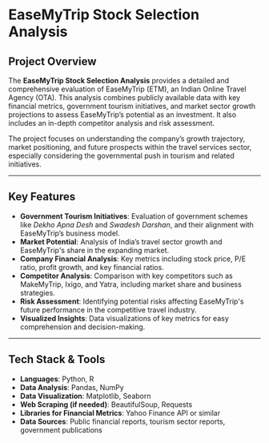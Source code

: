# EaseMyTrip Stock Selection Analysis

## Project Overview

The **EaseMyTrip Stock Selection Analysis** provides a detailed and comprehensive evaluation of EaseMyTrip (ETM), an Indian Online Travel Agency (OTA). This analysis combines publicly available data with key financial metrics, government tourism initiatives, and market sector growth projections to assess EaseMyTrip’s potential as an investment. It also includes an in-depth competitor analysis and risk assessment.

The project focuses on understanding the company’s growth trajectory, market positioning, and future prospects within the travel services sector, especially considering the governmental push in tourism and related initiatives.

---

## Key Features

- **Government Tourism Initiatives**: Evaluation of government schemes like *Dekho Apna Desh* and *Swadesh Darshan*, and their alignment with EaseMyTrip’s business model.
- **Market Potential**: Analysis of India’s travel sector growth and EaseMyTrip's share in the expanding market.
- **Company Financial Analysis**: Key metrics including stock price, P/E ratio, profit growth, and key financial ratios.
- **Competitor Analysis**: Comparison with key competitors such as MakeMyTrip, Ixigo, and Yatra, including market share and business strategies.
- **Risk Assessment**: Identifying potential risks affecting EaseMyTrip's future performance in the competitive travel industry.
- **Visualized Insights**: Data visualizations of key metrics for easy comprehension and decision-making.

---

## Tech Stack & Tools

- **Languages**: Python, R
- **Data Analysis**: Pandas, NumPy
- **Data Visualization**: Matplotlib, Seaborn
- **Web Scraping (if needed)**: BeautifulSoup, Requests
- **Libraries for Financial Metrics**: Yahoo Finance API or similar
- **Data Sources**: Public financial reports, tourism sector reports, government publications
